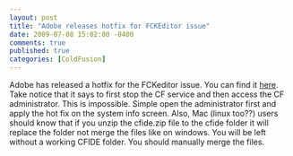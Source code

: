 ```yaml
---
layout: post
title: "Adobe releases hotfix for FCKEditor issue"
date: 2009-07-08 15:02:00 -0400
comments: true
published: true
categories: [ColdFusion]
---
```


Adobe has released a hotfix for the FCKeditor issue.  You can find it [here](http://www.adobe.com/support/security/bulletins/apsb09-09.html).
Take notice that it says to first stop the CF service and then access the CF 
administrator.  This is impossible.  Simple open the administrator first 
and apply the hot fix on the system info screen.
Also, Mac (linux too??) users should know that if you unzip the cfide.zip file to 
the cfide folder it will replace the folder not merge the files like on 
windows.  You will be left without a working CFIDE folder.  You should 
manually merge the files.